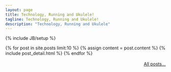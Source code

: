 ```yaml
---
layout: page
title: Technology, Running and Ukulele!
tagline: Technology, Running and Ukulele!
description: "Technology, Running and Ukulele"
---
```

{% include JB/setup %}

 
<div class="blog-index">
{% for post in site.posts limit:10 %}
{% assign content = post.content %}
{% include post_detail.html %}
{% endfor %}
</div>
<br>
<a href="archive.html" style="float:right;">All posts...</a>
<br>


